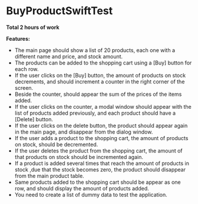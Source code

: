 # BuyProductSwiftTest

**Total 2 hours of work**

**Features:**

* The main page should show a list of 20 products, each one with a different name and price, and stock amount.
* The products can be added to the shopping cart using a [Buy] button for each row.  
* If the user clicks on the [Buy] button, the amount of products on stock decrements, and should increment a counter in the right corner of the screen.  
* Beside the counter, should appear the sum of the prices of the items added.  
* If the user clicks on the counter, a modal window should appear with the list of products added previously, and each product should have a [Delete] button.  
* If the user clicks on the delete button, the product should appear again in the main page, and disappear from the dialog window.  
* If the user adds a product to the shopping cart, the amount of products on stock, should be decremented.  
* If the user deletes the product from the shopping cart, the amount of that products on stock should be incremented again.  
* If a product is added several times that reach the amount of products in stock ,due that the stock becomes zero, the product should disappear from the main product table.  
* Same products added to the shopping cart should be appear as one row, and should display the amount of products added.   
* You need to create a list of dummy data to test the application.
